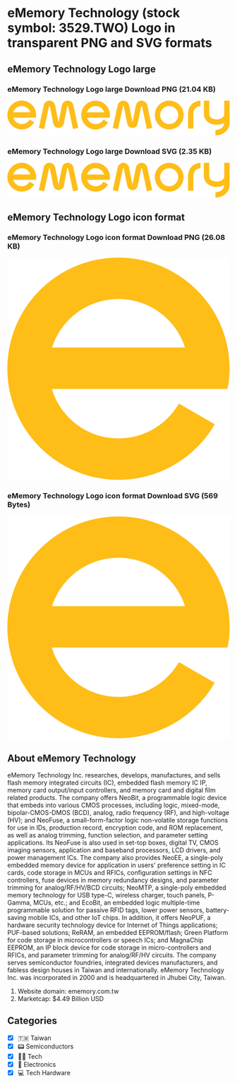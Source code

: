 # eMemory Technology (stock symbol: 3529.TWO) Logo in transparent PNG and SVG formats

## eMemory Technology Logo large

### eMemory Technology Logo large Download PNG (21.04 KB)

![eMemory Technology Logo large Download PNG (21.04 KB)](/img/orig/3529.TWO_BIG-7c61df5d.png)

### eMemory Technology Logo large Download SVG (2.35 KB)

![eMemory Technology Logo large Download SVG (2.35 KB)](/img/orig/3529.TWO_BIG-052d7bbc.svg)

## eMemory Technology Logo icon format

### eMemory Technology Logo icon format Download PNG (26.08 KB)

![eMemory Technology Logo icon format Download PNG (26.08 KB)](/img/orig/3529.TWO-9db4c3b4.png)

### eMemory Technology Logo icon format Download SVG (569 Bytes)

![eMemory Technology Logo icon format Download SVG (569 Bytes)](/img/orig/3529.TWO-509610f3.svg)

## About eMemory Technology

eMemory Technology Inc. researches, develops, manufactures, and sells flash memory integrated circuits (IC), embedded flash memory IC IP, memory card output/input controllers, and memory card and digital film related products. The company offers NeoBit, a programmable logic device that embeds into various CMOS processes, including logic, mixed-mode, bipolar-CMOS-DMOS (BCD), analog, radio frequency (RF), and high-voltage (HV); and NeoFuse, a small-form-factor logic non-volatile storage functions for use in IDs, production record, encryption code, and ROM replacement, as well as analog trimming, function selection, and parameter setting applications. Its NeoFuse is also used in set-top boxes, digital TV, CMOS imaging sensors, application and baseband processors, LCD drivers, and power management ICs. The company also provides NeoEE, a single-poly embedded memory device for application in users' preference setting in IC cards, code storage in MCUs and RFICs, configuration settings in NFC controllers, fuse devices in memory redundancy designs, and parameter trimming for analog/RF/HV/BCD circuits; NeoMTP, a single-poly embedded memory technology for USB type-C, wireless charger, touch panels, P-Gamma, MCUs, etc.; and EcoBit, an embedded logic multiple-time programmable solution for passive RFID tags, lower power sensors, battery-saving mobile ICs, and other IoT chips. In addition, it offers NeoPUF, a hardware security technology device for Internet of Things applications; PUF-based solutions; ReRAM, an embedded EEPROM/flash; Green Platform for code storage in microcontrollers or speech ICs; and MagnaChip EEPROM, an IP block device for code storage in micro-controllers and RFICs, and parameter trimming for analog/RF/HV circuits. The company serves semiconductor foundries, integrated devices manufacturers, and fabless design houses in Taiwan and internationally. eMemory Technology Inc. was incorporated in 2000 and is headquartered in Jhubei City, Taiwan.

1. Website domain: ememory.com.tw
2. Marketcap: $4.49 Billion USD


## Categories
- [x] 🇹🇼 Taiwan
- [x] 📟 Semiconductors
- [x] 👩‍💻 Tech
- [x] 🔌 Electronics
- [x] 💻 Tech Hardware
